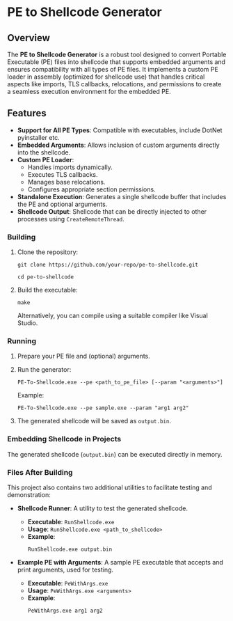  
# PE to Shellcode Generator

## Overview

The **PE to Shellcode Generator** is a robust tool designed to convert Portable Executable (PE) files into shellcode that supports embedded arguments and ensures compatibility with all types of PE files. It implements a custom PE loader in assembly (optimized for shellcode use) that handles critical aspects like imports, TLS callbacks, relocations, and permissions to create a seamless execution environment for the embedded PE.

## Features

- **Support for All PE Types**: Compatible with executables, include DotNet pyinstaller etc.
- **Embedded Arguments**: Allows inclusion of custom arguments directly into the shellcode.
- **Custom PE Loader**:
  - Handles imports dynamically.
  - Executes TLS callbacks.
  - Manages base relocations.
  - Configures appropriate section permissions.
- **Standalone Execution**: Generates a single shellcode buffer that includes the PE and optional arguments.
- **Shellcode Output**: Shellcode that can be directly injected to other processes using `CreateRemoteThread`.


### Building

1. Clone the repository:

   `git clone https://github.com/your-repo/pe-to-shellcode.git`

   `cd pe-to-shellcode`

2. Build the executable:

   `make`

   Alternatively, you can compile using a suitable compiler like Visual Studio.

### Running

1. Prepare your PE file and (optional) arguments.
2. Run the generator:

   `PE-To-Shellcode.exe --pe <path_to_pe_file> [--param "<arguments>"]`

   Example:

   `PE-To-Shellcode.exe --pe sample.exe --param "arg1 arg2"`

3. The generated shellcode will be saved as `output.bin`.

### Embedding Shellcode in Projects

The generated shellcode (`output.bin`) can be executed directly in memory.

### Files After Building

This project also contains two additional utilities to facilitate testing and demonstration:

- **Shellcode Runner**: A utility to test the generated shellcode.
  - **Executable**: `RunShellcode.exe`
  - **Usage**: `RunShellcode.exe <path_to_shellcode>`
  - **Example**:
    ```
    RunShellcode.exe output.bin
    ```

- **Example PE with Arguments**: A sample PE executable that accepts and print arguments, used for testing.
  - **Executable**: `PeWithArgs.exe`
  - **Usage**: `PeWithArgs.exe <arguments>`
  - **Example**:
    ```
    PeWithArgs.exe arg1 arg2
    ```


